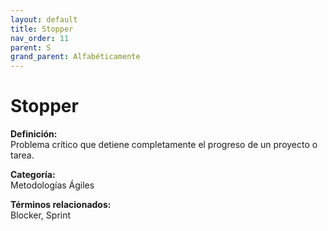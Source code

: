 ```yaml
---
layout: default
title: Stopper
nav_order: 11
parent: S
grand_parent: Alfabéticamente
---
```


# Stopper

**Definición:**  
Problema crítico que detiene completamente el progreso de un proyecto o tarea.

**Categoría:**  
Metodologías Ágiles  

  


**Términos relacionados:**  
Blocker, Sprint
